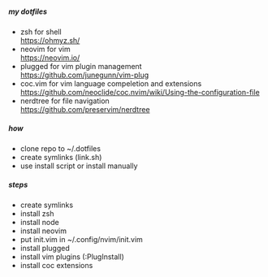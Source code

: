 ##### my dotfiles

- zsh for shell    
https://ohmyz.sh/
- neovim for vim   
https://neovim.io/
- plugged for vim plugin management   
https://github.com/junegunn/vim-plug   
- coc.vim for vim language compeletion and extensions    
https://github.com/neoclide/coc.nvim/wiki/Using-the-configuration-file
- nerdtree for file navigation   
https://github.com/preservim/nerdtree  

##### how
- clone repo to ~/.dotfiles
- create symlinks (link.sh)
- use install script or install manually

##### steps
- create symlinks
- install zsh
- install node
- install neovim
- put init.vim in ~/.config/nvim/init.vim
- install plugged
- install vim plugins (:PlugInstall)
- install coc extensions

